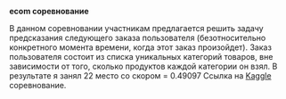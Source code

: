 **ecom соревнование**

В данном соревновании участникам предлагается решить задачу предсказания следующего заказа пользователя (безотносительно конкретного момента времени, когда этот заказ произойдет).
Заказ пользователя состоит из списка уникальных категорий товаров, вне зависимости от того, сколько продуктов каждой категории он взял.
В результате я занял 22 место со скором = 0.49097
Ссылка на [Kaggle](https://www.kaggle.com/competitions/sbermarket-internship-competition/overview) соревнование.
